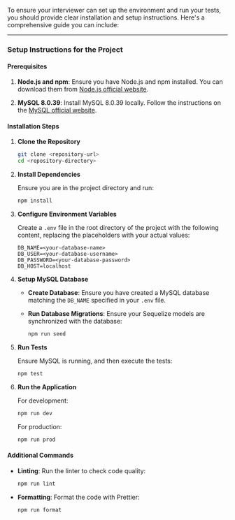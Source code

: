 To ensure your interviewer can set up the environment and run your tests, you should provide clear installation and setup instructions. Here's a comprehensive guide you can include:

---

### Setup Instructions for the Project

#### Prerequisites

1. **Node.js and npm**: Ensure you have Node.js and npm installed. You can download them from [Node.js official website](https://nodejs.org/).

2. **MySQL 8.0.39**: Install MySQL 8.0.39 locally. Follow the instructions on the [MySQL official website](https://dev.mysql.com/downloads/mysql/).

#### Installation Steps

1. **Clone the Repository**

   ```bash
   git clone <repository-url>
   cd <repository-directory>
   ```

2. **Install Dependencies**

   Ensure you are in the project directory and run:

   ```bash
   npm install
   ```

3. **Configure Environment Variables**

   Create a `.env` file in the root directory of the project with the following content, replacing the placeholders with your actual values:

   ```env
   DB_NAME=<your-database-name>
   DB_USER=<your-database-username>
   DB_PASSWORD=<your-database-password>
   DB_HOST=localhost
   ```

4. **Setup MySQL Database**

   - **Create Database**: Ensure you have created a MySQL database matching the `DB_NAME` specified in your `.env` file.

   - **Run Database Migrations**: Ensure your Sequelize models are synchronized with the database:

     ```bash
     npm run seed
     ```

5. **Run Tests**

   Ensure MySQL is running, and then execute the tests:

   ```bash
   npm test
   ```

6. **Run the Application**

   For development:

   ```bash
   npm run dev
   ```

   For production:

   ```bash
   npm run prod
   ```

#### Additional Commands

- **Linting**: Run the linter to check code quality:

  ```bash
  npm run lint
  ```

- **Formatting**: Format the code with Prettier:

  ```bash
  npm run format
  ```

